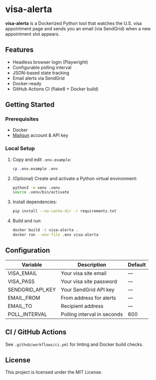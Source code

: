 # visa-alerta

**visa-alerta** is a Dockerized Python tool that watches the U.S. visa appointment page and sends you an email (via SendGrid) when a new appointment slot appears.

## Features
- Headless browser login (Playwright)
- Configurable polling interval
- JSON-based state tracking
- Email alerts via SendGrid
- Docker-ready
- GitHub Actions CI (flake8 + Docker build)

## Getting Started

### Prerequisites
- Docker
- [Mailgun](https://www.mailgun.com/) account & API key

### Local Setup

1. Copy and edit `.env.example`:
   ```bash
   cp .env.example .env
   ```

2. (Optional) Create and activate a Python virtual environment:
   ```bash
   python3 -m venv .venv
   source .venv/bin/activate
   ```

3. Install dependencies:
   ```bash
   pip install --no-cache-dir -r requirements.txt
   ```

4. Build and run:
   ```bash
   docker build -t visa-alerta .
   docker run --env-file .env visa-alerta
   ```

## Configuration

| Variable           | Description                 | Default |
| ------------------ | --------------------------- | ------- |
| VISA\_EMAIL        | Your visa site email        | —       |
| VISA\_PASS         | Your visa site password     | —       |
| SENDGRID\_API\_KEY | Your SendGrid API key       | —       |
| EMAIL\_FROM        | From address for alerts     | —       |
| EMAIL\_TO          | Recipient address           | —       |
| POLL\_INTERVAL     | Polling interval in seconds | 600     |

## CI / GitHub Actions

See `.github/workflows/ci.yml` for linting and Docker build checks.

## License

This project is licensed under the MIT License.